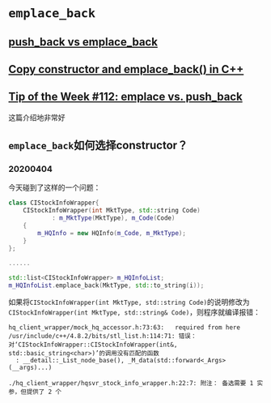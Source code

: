 # `emplace_back`

## [push_back vs emplace_back](https://stackoverflow.com/questions/4303513/push-back-vs-emplace-back)

## [Copy constructor and emplace_back() in C++](https://zpjiang.me/2018/08/08/Copy-Constructor-and-std-vector-emplace-back/)

## [Tip of the Week #112: emplace vs. push_back](https://abseil.io/tips/112)

这篇介绍地非常好

## `emplace_back`如何选择constructor？

### 20200404

今天碰到了这样的一个问题：

```c++
class CIStockInfoWrapper{
	CIStockInfoWrapper(int MktType, std::string Code)
			: m_MktType(MktType), m_Code(Code)
	{
		m_HQInfo = new HQInfo(m_Code, m_MktType);
	}
};

......
    
std::list<CIStockInfoWrapper> m_HQInfoList;
m_HQInfoList.emplace_back(MktType, std::to_string(i));
```

如果将`CIStockInfoWrapper(int MktType, std::string Code)`的说明修改为`CIStockInfoWrapper(int MktType, std::string& Code)`，则程序就编译报错：

```
hq_client_wrapper/mock_hq_accessor.h:73:63:   required from here
/usr/include/c++/4.8.2/bits/stl_list.h:114:71: 错误：对‘CIStockInfoWrapper::CIStockInfoWrapper(int&, std::basic_string<char>)’的调用没有匹配的函数
  : __detail::_List_node_base(), _M_data(std::forward<_Args>(__args)...)

./hq_client_wrapper/hqsvr_stock_info_wrapper.h:22:7: 附注： 备选需要 1 实参，但提供了 2 个
```

